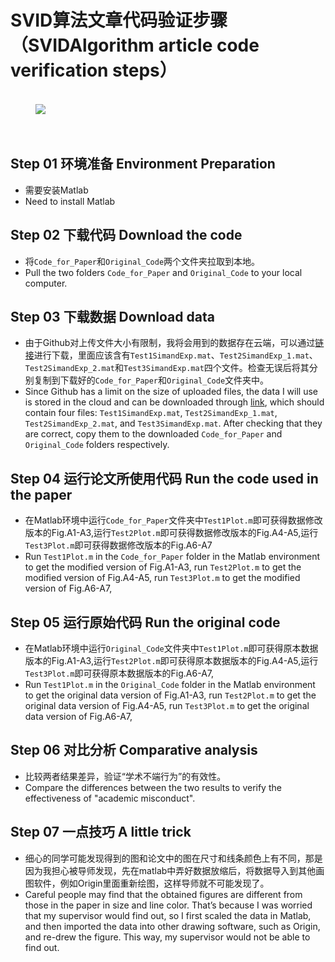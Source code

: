 # SVID算法文章代码验证步骤（SVIDAlgorithm article code verification steps）
<figure>
  <br />
  <img src="Img/GuidelineForSVID.png" weight="1500">
  <figcaption>
  </figcaption>
  <br /> <br />
</figure>

## Step 01 环境准备 Environment Preparation
* 需要安装Matlab
* Need to install Matlab
## Step 02 下载代码 Download the code
* 将`Code_for_Paper`和`Original_Code`两个文件夹拉取到本地。
* Pull the two folders `Code_for_Paper` and `Original_Code` to your local computer.
## Step 03 下载数据 Download data
* 由于Github对上传文件大小有限制，我将会用到的数据存在云端，可以通过[链接](https://1drv.ms/f/s!AvR41SoNKXKfgmuvXyLk87ziHJ-N?e=Y6uiw8)进行下载，里面应该含有`Test1SimandExp.mat`、`Test2SimandExp_1.mat`、`Test2SimandExp_2.mat`和`Test3SimandExp.mat`四个文件。检查无误后将其分别复制到下载好的`Code_for_Paper`和`Original_Code`文件夹中。
* Since Github has a limit on the size of uploaded files, the data I will use is stored in the cloud and can be downloaded through [link](https://1drv.ms/f/s!AvR41SoNKXKfgmuvXyLk87ziHJ-N?e=Y6uiw8), which should contain four files: `Test1SimandExp.mat`, `Test2SimandExp_1.mat`, `Test2SimandExp_2.mat`, and `Test3SimandExp.mat`. After checking that they are correct, copy them to the downloaded `Code_for_Paper` and `Original_Code` folders respectively.
## Step 04 运行论文所使用代码 Run the code used in the paper
* 在Matlab环境中运行`Code_for_Paper`文件夹中`Test1Plot.m`即可获得数据修改版本的Fig.A1-A3,运行`Test2Plot.m`即可获得数据修改版本的Fig.A4-A5,运行`Test3Plot.m`即可获得数据修改版本的Fig.A6-A7
* Run `Test1Plot.m` in the `Code_for_Paper` folder in the Matlab environment to get the modified version of Fig.A1-A3, run `Test2Plot.m` to get the modified version of Fig.A4-A5, run `Test3Plot.m` to get the modified version of Fig.A6-A7,

## Step 05 运行原始代码 Run the original code
* 在Matlab环境中运行`Original_Code`文件夹中`Test1Plot.m`即可获得原本数据版本的Fig.A1-A3,运行`Test2Plot.m`即可获得原本数据版本的Fig.A4-A5,运行`Test3Plot.m`即可获得原本数据版本的Fig.A6-A7,
* Run `Test1Plot.m` in the `Original_Code` folder in the Matlab environment to get the original data version of Fig.A1-A3, run `Test2Plot.m` to get the original data version of Fig.A4-A5, run `Test3Plot.m` to get the original data version of Fig.A6-A7,

## Step 06 对比分析 Comparative analysis
* 比较两者结果差异，验证“学术不端行为”的有效性。
* Compare the differences between the two results to verify the effectiveness of "academic misconduct".
## Step 07 一点技巧 A little trick
* 细心的同学可能发现得到的图和论文中的图在尺寸和线条颜色上有不同，那是因为我担心被导师发现，先在matlab中弄好数据放缩后，将数据导入到其他画图软件，例如Origin里面重新绘图，这样导师就不可能发现了。
* Careful people  may find that the obtained figures are different from those in the paper in size and line color. That’s because I was worried that my supervisor would find out, so I first scaled the data in Matlab, and then imported the data into other drawing software, such as Origin, and re-drew the figure. This way, my supervisor would not be able to find out.
